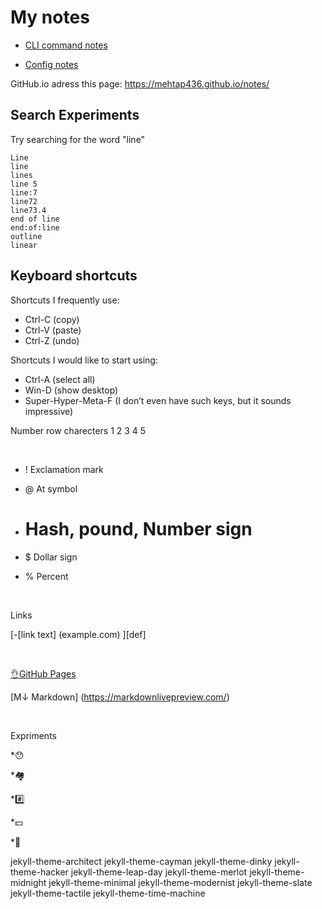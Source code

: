 # My notes 

- [CLI command notes](docs/cli.md)


- [Config notes](config/cfg.md)

GitHub.io adress this page: https://mehtap436.github.io/notes/

## Search Experiments
Try searching for the word "line"

```
Line
line
lines
line 5
line:7
line72
line73.4
end of line
end:of:line
outline
linear
```


## Keyboard shortcuts
Shortcuts I frequently use: 
- Ctrl-C (copy)
- Ctrl-V (paste)
- Ctrl-Z (undo)

Shortcuts I would like to start using: 
- Ctrl-A (select all)
- Win-D (show desktop)
- Super-Hyper-Meta-F (I don’t even have such keys, but it sounds impressive)

Number row charecters 1 2 3 4 5 

<br>


- !  Exclamation mark

- @  At symbol

- #  Hash, pound, Number sign

- $  Dollar sign

- %  Percent

<br>


Links
 
[-[link text] (example.com) ][def]

<br>


[👌GitHub Pages](https://pages.github.com/)

[M↓ Markdown] (https://markdownlivepreview.com/)

<br>

Expriments

*😯

*🏘️

*#️⃣

*💵

*💯


jekyll-theme-architect
jekyll-theme-cayman
jekyll-theme-dinky
jekyll-theme-hacker
jekyll-theme-leap-day
jekyll-theme-merlot
jekyll-theme-midnight
jekyll-theme-minimal
jekyll-theme-modernist
jekyll-theme-slate
jekyll-theme-tactile
jekyll-theme-time-machine





